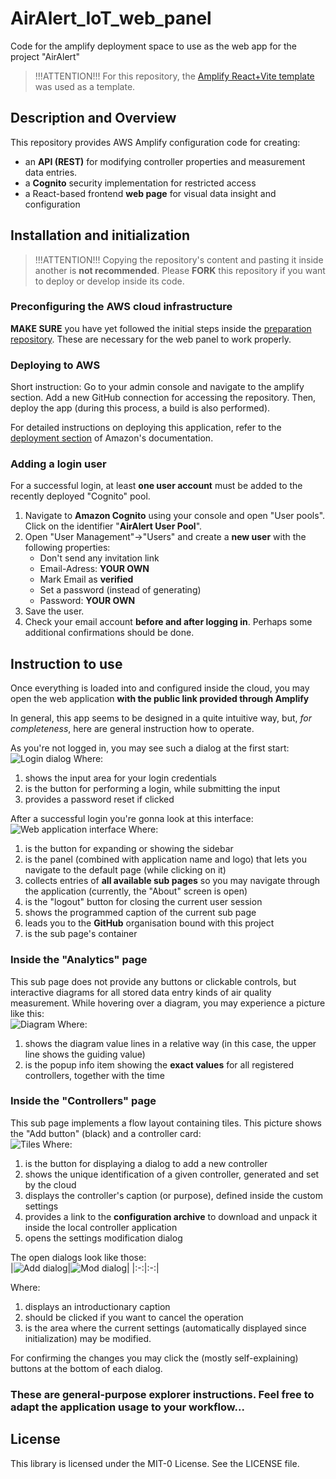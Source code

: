 # AirAlert_IoT_web_panel
Code for the amplify deployment space to use as the web app for the project "AirAlert"

> !!!ATTENTION!!!
> For this repository, the [Amplify React+Vite template](https://github.com/aws-samples/amplify-vite-react-template) was used as a template.

## Description and Overview

This repository provides AWS Amplify configuration code for creating:
- an **API (REST)** for modifying controller properties and measurement data entries.
- a **Cognito** security implementation for restricted access
- a React-based frontend **web page** for visual data insight and configuration

## Installation and initialization

> !!!ATTENTION!!!
> Copying the repository's content and pasting it inside another is **not recommended**.
> Please **FORK** this repository if you want to deploy or develop inside its code.

### Preconfiguring the AWS cloud infrastructure

**MAKE SURE** you have yet followed the initial steps inside the [preparation repository](https://github.com/AirAlert-WR/server_repository). These are necessary for the web panel to work properly.

### Deploying to AWS

Short instruction:
Go to your admin console and navigate to the amplify section. Add a new GitHub connection for accessing the repository. Then, deploy the app (during this process, a build is also performed).

For detailed instructions on deploying this application, refer to the [deployment section](https://docs.amplify.aws/react/start/quickstart/#deploy-a-fullstack-app-to-aws) of Amazon's documentation.

### Adding a login user

For a successful login, at least **one user account** must be added to the recently deployed "Cognito" pool.

1. Navigate to **Amazon Cognito** using your console and open "User pools". Click on the identifier "**AirAlert User Pool**".
2. Open "User Management"->"Users" and create a **new user** with the following properties:
   - Don't send any invitation link
   - Email-Adress: **YOUR OWN**
   - Mark Email as **verified**
   - Set a password (instead of generating)
   - Password: **YOUR OWN**
3. Save the user.
4. Check your email account **before and after logging in**. Perhaps some additional confirmations should be done.

## Instruction to use

Once everything is loaded into and configured inside the cloud, you may open the web application **with the public link provided through Amplify**

In general, this app seems to be designed in a quite intuitive way, but, *for completeness*, here are general instruction how to operate.

As you're not logged in, you may see such a dialog at the first start: <br/>
![Login dialog](asset/Login.png)
Where:
1. shows the input area for your login credentials
2. is the button for performing a login, while submitting the input
3. provides a password reset if clicked

After a successful login you're gonna look at this interface: <br/>
![Web application interface](asset/Main.png)
Where:
1. is the button for expanding or showing the sidebar
2. is the panel (combined with application name and logo) that lets you navigate to the default page (while clicking on it)
3. collects entries of **all available sub pages** so you may navigate through the application (currently, the "About" screen is open)
4. is the "logout" button for closing the current user session
5. shows the programmed caption of the current sub page
6. leads you to the **GitHub** organisation bound with this project
7. is the sub page's container

### Inside the "Analytics" page

This sub page does not provide any buttons or clickable controls, but interactive diagrams for all stored data entry kinds of air quality measurement. 
While hovering over a diagram, you may experience a picture like this: <br/>
![Diagram](asset/Analysis.png)
Where:
1. shows the diagram value lines in a relative way (in this case, the upper line shows the guiding value)
2. is the popup info item showing the **exact values** for all registered controllers, together with the time

### Inside the "Controllers" page

This sub page implements a flow layout containing tiles. This picture shows the "Add button" (black) and a controller card: <br/>
![Tiles](asset/Controller.png)
Where:
1. is the button for displaying a dialog to add a new controller
2. shows the unique identification of a given controller, generated and set by the cloud
3. displays the controller's caption (or purpose), defined inside the custom settings
4. provides a link to the **configuration archive** to download and unpack it inside the local controller application
5. opens the settings modification dialog

The open dialogs look like those: <br/>
|![Add dialog](asset/Dialog1.png)|![Mod dialog](asset/Dialog2.png)|
|:-:|:-:|

Where:
1. displays an introductionary caption
2. should be clicked if you want to cancel the operation
3. is the area where the current settings (automatically displayed since initialization) may be modified.

For confirming the changes you may click the (mostly self-explaining) buttons at the bottom of each dialog.

### These are general-purpose explorer instructions. Feel free to adapt the application usage to your workflow...

## License

This library is licensed under the MIT-0 License. See the LICENSE file.
